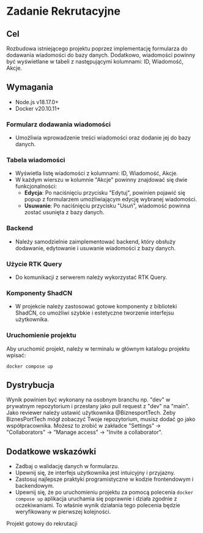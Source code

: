 # Zadanie Rekrutacyjne

## Cel

Rozbudowa istniejącego projektu poprzez implementację formularza do dodawania wiadomości do bazy danych. Dodatkowo, wiadomości powinny być wyświetlane w tabeli z następującymi kolumnami: ID, Wiadomość, Akcje.

## Wymagania

- Node.js v18.17.0+
- Docker v20.10.11+

### Formularz dodawania wiadomości

- Umożliwia wprowadzenie treści wiadomości oraz dodanie jej do bazy danych.

### Tabela wiadomości

- Wyświetla listę wiadomości z kolumnami: ID, Wiadomość, Akcje.
- W każdym wierszu w kolumnie "Akcje" powinny znajdować się dwie funkcjonalności:
  - **Edycja**: Po naciśnięciu przycisku "Edytuj", powinien pojawić się popup z formularzem umożliwiającym edycję wybranej wiadomości.
  - **Usuwanie**: Po naciśnięciu przycisku "Usuń", wiadomość powinna zostać usunięta z bazy danych.

### Backend

- Należy samodzielnie zaimplementować backend, który obsłuży dodawanie, edytowanie i usuwanie wiadomości z bazy danych.

### Użycie RTK Query

- Do komunikacji z serwerem należy wykorzystać RTK Query.

### Komponenty ShadCN

- W projekcie należy zastosować gotowe komponenty z biblioteki ShadCN, co umożliwi szybkie i estetyczne tworzenie interfejsu użytkownika.

### Uruchomienie projektu

Aby uruchomić projekt, należy w terminalu w głównym katalogu projektu wpisać:

```
docker compose up
```

## Dystrybucja

Wynik powinien być wykonany na osobnym branchu np. "dev" w prywatnym repozytorium i przesłany jako pull request z "dev" na "main". Jako reviewer należy ustawić użytkownika @BiznesportTech.
Żeby BiznesPortTech mógł zobaczyć Twoje repozytorium, musisz dodać go jako współpracownika. 
Możesz to zrobić w zakładce "Settings" -> "Collaborators" -> "Manage access" -> "Invite a collaborator".

## Dodatkowe wskazówki

- Zadbaj o walidację danych w formularzu.
- Upewnij się, że interfejs użytkownika jest intuicyjny i przyjazny.
- Zastosuj najlepsze praktyki programistyczne w kodzie frontendowym i backendowym.
- Upewnij się, że po uruchomieniu projektu za pomocą polecenia `docker compose up` aplikacja uruchamia się poprawnie i działa zgodnie z oczekiwaniami. To właśnie wynik działania tego polecenia będzie weryfikowany w pierwszej kolejności.

Projekt gotowy do rekrutacji